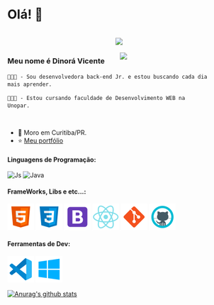 # Olá! 👋

<p align="center"><br/>
   <a href="https://www.linkedin.com/in/dinora-vicente/">
    <img src="https://www.logo.wine/a/logo/LinkedIn/LinkedIn-Logo.wine.svg" width="100">
  </a>
</p>
<img align= "right" width= "250" src= "https://pa1.narvii.com/6580/8098c6e9207376889eeb0532d9f5a0723c4d73f5_hq.gif"/>

### Meu nome é Dinorá Vicente

<code>👨🏾‍💻 - Sou desenvolvedora back-end Jr. e estou buscando cada dia mais aprender.</code>

<code>👨🏾‍🎓 - Estou cursando faculdade de Desenvolvimento WEB na Unopar.</code>

<br/>

- 🌱 Moro em Curitiba/PR.
- ⭐ <a href="https://dinoravicente.github.io/Portfolio/">Meu portfólio</a> 

<h4>Linguagens de Programação: </h4>
<p align="left">
 <img style="margin: auto;" src="https://upload.wikimedia.org/wikipedia/commons/thumb/9/99/Unofficial_JavaScript_logo_2.svg/200px-Unofficial_JavaScript_logo_2.svg.png" alt=Js width="60" height="60"/>
 <img style="margin: auto;" src="https://p.kindpng.com/picc/s/174-1746636_java-logo-png-transparent-png.png" alt=Java width="60" height="60"/>	
</p>

<h4>FrameWorks, Libs e etc...: </h4>
<p align="left">
	<img style="margin: auto;" src="https://raw.githubusercontent.com/sachinverma53121/sachinverma53121/master/icons/html5.png" alt=html5 width="60" height="60"/> 
	<img style="margin: auto;" src="https://raw.githubusercontent.com/sachinverma53121/sachinverma53121/master/icons/css3.png" alt=css3 width="60" height="60"/> 
	<img style="margin: auto;" src="https://raw.githubusercontent.com/sachinverma53121/sachinverma53121/master/icons/bootstrap.png" alt=bootstrap width="60" height="60"/>
	<img style="margin: auto;" src="https://raw.githubusercontent.com/sachinverma53121/sachinverma53121/master/icons/react.png" alt=react width="60" height="60"/> 
	<img style="margin: auto;" src="https://raw.githubusercontent.com/sachinverma53121/sachinverma53121/master/icons/git.png" alt=git width="60" height="60"/>
  <img style="margin: auto;" src="https://raw.githubusercontent.com/sachinverma53121/sachinverma53121/master/icons/github.png" alt=github width="60" height="60"/>
</p>

<h4>Ferramentas de Dev: </h4>
<p align="left">
  <img style="margin: auto;" src="https://raw.githubusercontent.com/sachinverma53121/sachinverma53121/master/icons/vsc.png" alt=vs width="60" height="60"/>
  <img style="margin: auto;" src="https://raw.githubusercontent.com/sachinverma53121/sachinverma53121/master/icons/win10.png" alt=windows10 width="60" height="60"/>
</p>

[![Anurag's github stats](https://github-readme-stats.vercel.app/api?username=DinoraVicente)](https://github.com/DinoraVicente/github-readme-stats)
